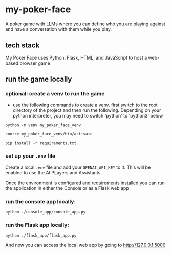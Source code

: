 # my-poker-face
A poker game with LLMs where you can define who you are playing against 
and have a conversation with them while you play.

## tech stack
My Poker Face uses Python, Flask, HTML, and JavaScript to host a web-based
browser game

## run the game locally
### optional: create a venv to run the game

- use the following commands to create a venv. first switch to the root 
directory of the project and then run the following. Depending on your 
python interpreter, you may need to switch 'python' to 'python3' below

`python -m venv my_poker_face_venv`

`source my_poker_face_venv/bin/activate`

`pip install -r requirements.txt`

### set up your `.env` file
Create a local `.env` file and add your `OPENAI_API_KEY` to it. 
This will be enabled to use the AI PLayers and Assistants.

Once the environment is configured and requirements installed you can run the application in either the Console or as a Flask web app

### run the console app locally:

`python ./console_app/console_app.py`

### run the Flask app locally:

`python ./flask_app/flask_app.py`

And now you can access the local web app by going to http://127.0.0.1:5000
